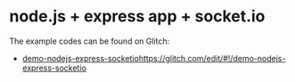 # node.js + express app + socket.io
The example codes can be found on Glitch:
* [demo-nodejs-express-socketio](https://glitch.com/edit/#!/demo-nodejs-express-socketio)https://glitch.com/edit/#!/demo-nodejs-express-socketio
